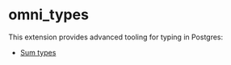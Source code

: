 # omni_types

This extension provides advanced tooling for typing in Postgres:

* [Sum types](https://docs.omnigres.org/omni_types/sum_types/)